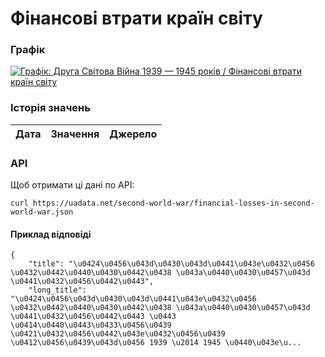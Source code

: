 # Фінансові втрати країн світу
### Графік
[ ![Графік: Друга Світова Війна 1939 — 1945 років / Фінансові втрати країн світу](https://uadata.net/screen?458985&u=%2Fsecond-world-war%2Ffinancial-losses-in-second-world-war) ](https://uadata.net/second-world-war/financial-losses-in-second-world-war)

### Історія значень
| Дата | Значення | Джерело |
|---|---|---|
### API
Щоб отримати ці дані по API:
```
curl https://uadata.net/second-world-war/financial-losses-in-second-world-war.json
```
#### Приклад відповіді 
```
{
    "title": "\u0424\u0456\u043d\u0430\u043d\u0441\u043e\u0432\u0456 \u0432\u0442\u0440\u0430\u0442\u0438 \u043a\u0440\u0430\u0457\u043d \u0441\u0432\u0456\u0442\u0443",
    "long_title": "\u0424\u0456\u043d\u0430\u043d\u0441\u043e\u0432\u0456 \u0432\u0442\u0440\u0430\u0442\u0438 \u043a\u0440\u0430\u0457\u043d \u0441\u0432\u0456\u0442\u0443 \u0443 \u0414\u0440\u0443\u0433\u0456\u0439 \u0421\u0432\u0456\u0442\u043e\u0432\u0456\u0439 \u0412\u0456\u0439\u043d\u0456 1939 \u2014 1945 \u0440\u043e\u...
```